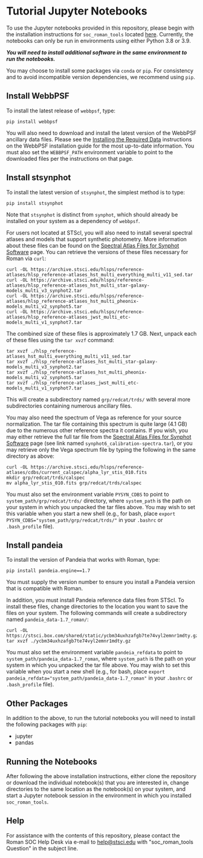 # Tutorial Jupyter Notebooks

To use the Jupyter notebooks provided in this repository, please begin with the installation instructions
for `soc_roman_tools` located [here](https://github.com/spacetelescope/soc_roman_tools). Currently, the notebooks can 
only be run in environments using either Python 3.8 or 3.9.

***You will need to install additional software in the same environment to run the notebooks.***

You may choose to install some packages via `conda` or `pip`. For consistency and to avoid incompatible version 
dependencies, we recommend using `pip`. 

## Install WebbPSF

To install the latest release of `webbpsf`, type:

```
pip install webbpsf
```

You will also need to download and install the latest version of the WebbPSF ancillary data files. Please see the 
[Installing the Required Data](https://webbpsf.readthedocs.io/en/latest/installation.html#installing-the-required-data-files) 
instructions on the WebbPSF installation guide for the most up-to-date information. You must also set the `WEBBPSF_PATH` 
environment variable to point to the downloaded files per the instructions on that page.

## Install stsynphot

To install the latest version of `stsynphot`, the simplest method is to type:
```
pip install stsynphot
```

Note that `stsynphot` is distinct from `synphot`, which should already be installed on your system as 
a dependency of `webbpsf`.

For users not located at STScI, you will also need to install several spectral atlases and models that support 
synthetic photometry. More information about these files can be found on the [Spectral Atlas Files for Synphot Software](https://archive.stsci.edu/hlsp/reference-atlases)
page. You can retrieve the versions of these files necessary for Roman via `curl`:

```
curl -OL https://archive.stsci.edu/hlsps/reference-atlases/hlsp_reference-atlases_hst_multi_everything_multi_v11_sed.tar
curl -OL https://archive.stsci.edu/hlsps/reference-atlases/hlsp_reference-atlases_hst_multi_star-galaxy-models_multi_v3_synphot2.tar
curl -OL https://archive.stsci.edu/hlsps/reference-atlases/hlsp_reference-atlases_hst_multi_pheonix-models_multi_v2_synphot5.tar
curl -OL https://archive.stsci.edu/hlsps/reference-atlases/hlsp_reference-atlases_jwst_multi_etc-models_multi_v1_synphot7.tar
```

The combined size of these files is approximately 1.7 GB. Next, unpack each of these files using the `tar xvzf` command:

```
tar xvzf ./hlsp_reference-atlases_hst_multi_everything_multi_v11_sed.tar
tar xvzf ./hlsp_reference-atlases_hst_multi_star-galaxy-models_multi_v3_synphot2.tar
tar xvzf ./hlsp_reference-atlases_hst_multi_pheonix-models_multi_v2_synphot5.tar 
tar xvzf ./hlsp_reference-atlases_jwst_multi_etc-models_multi_v1_synphot7.tar
```

This will create a subdirectory named `grp/redcat/trds/` with several more subdirectories containing numerous ancillary 
files.

You may also need the spectrum of Vega as reference for your source normalization. The tar file containing this 
spectrum is quite large (4.1 GB) due to the numerous other reference spectra it contains. If you wish, you may either retrieve the full tar 
file from the [Spectral Atlas Files for Synphot Software](https://archive.stsci.edu/hlsp/reference-atlases) page (see 
link named `synphot6_calibration-spectra.tar`), or you may retrieve only the Vega spectrum file by typing the following in the same directory as above:

```
curl -OL https://archive.stsci.edu/hlsps/reference-atlases/cdbs/current_calspec/alpha_lyr_stis_010.fits
mkdir grp/redcat/trds/calspec
mv alpha_lyr_stis_010.fits grp/redcat/trds/calspec
```

You must also set the environment variable `PYSYN_CDBS` to point to `system_path/grp/redcat/trds/` directory, where 
`system_path` is the path on your system in which you unpacked the tar files above. You may wish to set this variable 
when you start a new shell (e.g., for bash, place `export PYSYN_CDBS="system_path/grp/redcat/trds/"` in your `.bashrc` 
or `.bash_profile` file).

## Install pandeia

To install the version of Pandeia that works with Roman, type:
```
pip install pandeia.engine==1.7
```

You must supply the version number to ensure you install a Pandeia version that is compatible with Roman.

In addition, you must install Pandeia reference data files from STScI. To install these files, change directories to 
the location you want to save the files on your system. The following commands will create a subdirectory named 
`pandeia_data-1.7_roman/`:
```
curl -OL https://stsci.box.com/shared/static/ycbm34uxhzafgb7te74vyl2emnr1mdty.gz
tar xvzf ./ycbm34uxhzafgb7te74vyl2emnr1mdty.gz
```

You must also set the environment variable `pandeia_refdata` to point to `system_path/pandeia_data-1.7_roman`, where 
`system_path` is the path on your system in which you unpacked the tar file above. You may wish to set this variable 
when you start a new shell (e.g., for bash, place `export pandeia_refdata="system_path/pandeia_data-1.7_roman"` in your 
`.bashrc` or `.bash_profile` file).

## Other Packages

In addition to the above, to run the tutorial notebooks you will need to install the following packages with `pip`:

* jupyter
* pandas

## Running the Notebooks

After following the above installation instructions, either clone the repository or download the individual notebook(s) that 
you are interested in, change directories to the same location as the notebook(s) on your system, and start a Jupyter 
notebook session in the environment in which you installed `soc_roman_tools`.

## Help

For assistance with the contents of this repository, please contact the Roman SOC Help Desk
via e-mail to [help@stsci.edu](mailto:help@stsci.edu?subject=soc_roman_tools%20Question) with "soc_roman_tools 
Question" in the subject line.